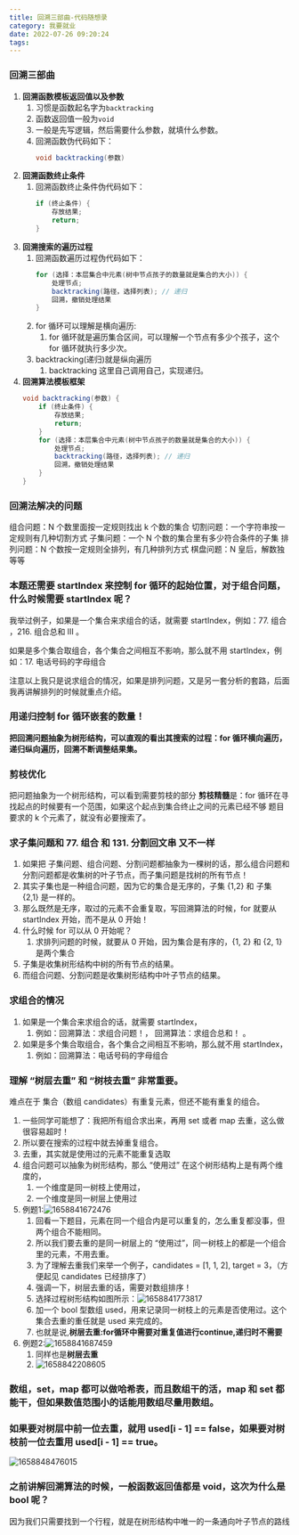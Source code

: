 ```yaml
---
title: 回溯三部曲-代码随想录
category: 我要就业
date: 2022-07-26 09:20:24
tags:
---
```

### 回溯三部曲
1. **回溯函数模板返回值以及参数**
    1. 习惯是函数起名字为`backtracking`
    2. 函数返回值一般为`void`
    3. 一般是先写逻辑，然后需要什么参数，就填什么参数。
    4. 回溯函数伪代码如下：
        ```java
        void backtracking(参数)
        ```
2. **回溯函数终止条件**
    1. 回溯函数终止条件伪代码如下：
        ```java
        if (终止条件) {
            存放结果;
            return;
        }
        ```
3. **回溯搜索的遍历过程**
    1. 回溯函数遍历过程伪代码如下：
        ```java
        for (选择：本层集合中元素(树中节点孩子的数量就是集合的大小)) {
            处理节点;
            backtracking(路径，选择列表); // 递归
            回溯，撤销处理结果
        }
        ```
    2. for 循环可以理解是横向遍历:
        1. for 循环就是遍历集合区间，可以理解一个节点有多少个孩子，这个 for 循环就执行多少次。
    3. backtracking(递归)就是纵向遍历
        1. backtracking 这里自己调用自己，实现递归。
4. **回溯算法模板框架**
    ```java
    void backtracking(参数) {
        if (终止条件) {
            存放结果;
            return;
        }
        for (选择：本层集合中元素(树中节点孩子的数量就是集合的大小)) {
            处理节点;
            backtracking(路径，选择列表); // 递归
            回溯，撤销处理结果
        }
    }
    ```








### 回溯法解决的问题
组合问题：N 个数里面按一定规则找出 k 个数的集合
切割问题：一个字符串按一定规则有几种切割方式
子集问题：一个 N 个数的集合里有多少符合条件的子集
排列问题：N 个数按一定规则全排列，有几种排列方式
棋盘问题：N 皇后，解数独等等


### 本题还需要 startIndex 来控制 for 循环的起始位置，对于组合问题，什么时候需要 startIndex 呢？
我举过例子，如果是一个集合来求组合的话，就需要 startIndex，例如：77. 组合 ，216. 组合总和 III 。

如果是多个集合取组合，各个集合之间相互不影响，那么就不用 startIndex，例如：17. 电话号码的字母组合

注意以上我只是说求组合的情况，如果是排列问题，又是另一套分析的套路，后面我再讲解排列的时候就重点介绍。

### 用递归控制 for 循环嵌套的数量！
**把回溯问题抽象为树形结构，可以直观的看出其搜索的过程：for 循环横向遍历，递归纵向遍历，回溯不断调整结果集。**

### 剪枝优化
把问题抽象为一个树形结构，可以看到需要剪枝的部分
**剪枝精髓**是：for 循环在寻找起点的时候要有一个范围，如果这个起点到集合终止之间的元素已经不够 题目要求的 k 个元素了，就没有必要搜索了。

### 求子集问题和 77. 组合 和 131. 分割回文串 又不一样
1. 如果把 子集问题、组合问题、分割问题都抽象为一棵树的话，那么组合问题和分割问题都是收集树的叶子节点，而子集问题是找树的所有节点！
2. 其实子集也是一种组合问题，因为它的集合是无序的，子集 {1,2} 和 子集 {2,1} 是一样的。
3. 那么既然是无序，取过的元素不会重复取，写回溯算法的时候，for 就要从 startIndex 开始，而不是从 0 开始！
4. 什么时候 for 可以从 0 开始呢？
    1. 求排列问题的时候，就要从 0 开始，因为集合是有序的，{1, 2} 和 {2, 1} 是两个集合
5. 子集是收集树形结构中树的所有节点的结果。
6. 而组合问题、分割问题是收集树形结构中叶子节点的结果。

### 求组合的情况
1. 如果是一个集合来求组合的话，就需要 startIndex，
    1. 例如：回溯算法：求组合问题！， 回溯算法：求组合总和！ 。
2. 如果是多个集合取组合，各个集合之间相互不影响，那么就不用 startIndex，
    1. 例如：回溯算法：电话号码的字母组合

### 理解 “树层去重” 和 “树枝去重” 非常重要。
难点在于 集合（数组 candidates）有重复元素，但还不能有重复的组合。
1. 一些同学可能想了：我把所有组合求出来，再用 set 或者 map 去重，这么做很容易超时！
2. 所以要在搜索的过程中就去掉重复组合。
3. 去重，其实就是使用过的元素不能重复选取
4. 组合问题可以抽象为树形结构，那么 “使用过” 在这个树形结构上是有两个维度的，
    1. 一个维度是同一树枝上使用过，
    2. 一个维度是同一树层上使用过
5. 例题1:![1658841672476](https://raw.githubusercontent.com/HITlittlefox/HITlittlefox.github.io/main/source/_posts/image/回溯三部曲-代码随想录/1658841672476.png)
    1. 回看一下题目，元素在同一个组合内是可以重复的，怎么重复都没事，但两个组合不能相同。
    2. 所以我们要去重的是同一树层上的 “使用过”，同一树枝上的都是一个组合里的元素，不用去重。
    3. 为了理解去重我们来举一个例子，candidates = [1, 1, 2], target = 3，（方便起见 candidates 已经排序了）
    4. 强调一下，树层去重的话，需要对数组排序！
    5. 选择过程树形结构如图所示：![1658841773817](https://raw.githubusercontent.com/HITlittlefox/HITlittlefox.github.io/main/source/_posts/image/回溯三部曲-代码随想录/1658841773817.png)
    6. 加一个 bool 型数组 used，用来记录同一树枝上的元素是否使用过。这个集合去重的重任就是 used 来完成的。
    7. 也就是说,**树层去重:for循环中需要对重复值进行continue,递归时不需要**
6. 例题2:![1658841687459](https://raw.githubusercontent.com/HITlittlefox/HITlittlefox.github.io/main/source/_posts/image/回溯三部曲-代码随想录/1658841687459.png)
    1. 同样也是**树层去重**
    2. ![1658842208605](https://raw.githubusercontent.com/HITlittlefox/HITlittlefox.github.io/main/source/_posts/image/回溯三部曲-代码随想录/1658842208605.png)

### 数组，set，map 都可以做哈希表，而且数组干的活，map 和 set 都能干，但如果数值范围小的话能用数组尽量用数组。


### 如果要对树层中前一位去重，就用 used[i - 1] == false，如果要对树枝前一位去重用 used[i - 1] == true。
![1658848476015](https://raw.githubusercontent.com/HITlittlefox/HITlittlefox.github.io/main/source/_posts/image/回溯三部曲-代码随想录/1658848476015.png)



### 之前讲解回溯算法的时候，一般函数返回值都是 void，这次为什么是 bool 呢？
因为我们只需要找到一个行程，就是在树形结构中唯一的一条通向叶子节点的路线